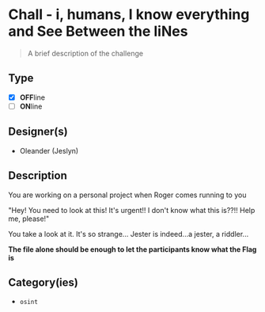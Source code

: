 # Chall - i, humans, I know everything and See Between the liNes

> A brief description of the challenge

## Type

- [X] **OFF**line
- [ ] **ON**line

## Designer(s)

- Oleander (Jeslyn)

## Description

You are working on a personal project when Roger comes running to you

"Hey! You need to look at this! It's urgent!! I don't know what this is??!! Help me, please!"

You take a look at it. It's so strange...
Jester is indeed...a jester, a riddler...


**The file alone should be enough to let the participants know what the Flag is**


## Category(ies)

- `osint`